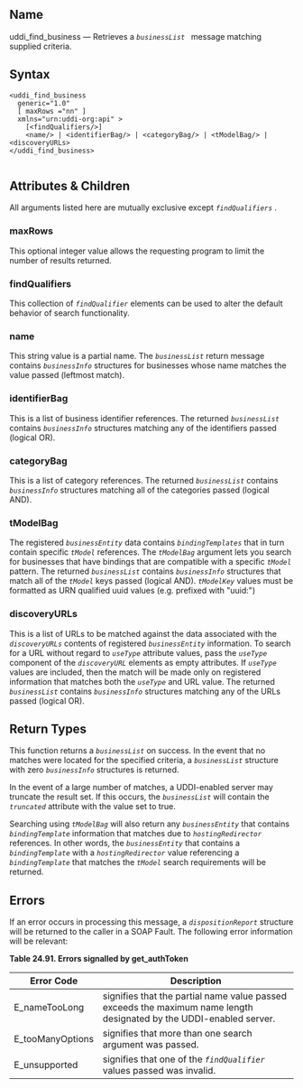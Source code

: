 <div>

<div>

</div>

<div>

## Name

uddi_find_business — Retrieves a *`businessList `* message matching
supplied criteria.

</div>

<div>

## Syntax

``` screen
<uddi_find_business
  generic="1.0"
  [ maxRows ="nn" ]
  xmlns="urn:uddi-org:api" >
    [<findQualifiers/>]
    <name/> | <identifierBag/> | <categoryBag/> | <tModelBag/> | <discoveryURLs>
</uddi_find_business>
  
```

</div>

<div>

## Attributes & Children

All arguments listed here are mutually exclusive except
*`findQualifiers`* .

<div>

### maxRows

This optional integer value allows the requesting program to limit the
number of results returned.

</div>

<div>

### findQualifiers

This collection of *`findQualifier`* elements can be used to alter the
default behavior of search functionality.

</div>

<div>

### name

This string value is a partial name. The *`businessList`* return message
contains *`businessInfo`* structures for businesses whose name matches
the value passed (leftmost match).

</div>

<div>

### identifierBag

This is a list of business identifier references. The returned
*`businessList`* contains *`businessInfo`* structures matching any of
the identifiers passed (logical OR).

</div>

<div>

### categoryBag

This is a list of category references. The returned *`businessList`*
contains *`businessInfo`* structures matching all of the categories
passed (logical AND).

</div>

<div>

### tModelBag

The registered *`businessEntity`* data contains *`bindingTemplates`*
that in turn contain specific *`tModel`* references. The *`tModelBag`*
argument lets you search for businesses that have bindings that are
compatible with a specific *`tModel`* pattern. The returned
*`businessList`* contains *`businessInfo`* structures that match all of
the *`tModel`* keys passed (logical AND). *`tModelKey`* values must be
formatted as URN qualified uuid values (e.g. prefixed with "uuid:")

</div>

<div>

### discoveryURLs

This is a list of URLs to be matched against the data associated with
the *`discoveryURLs`* contents of registered *`businessEntity`*
information. To search for a URL without regard to *`useType`* attribute
values, pass the *`useType`* component of the *`discoveryURL`* elements
as empty attributes. If *`useType`* values are included, then the match
will be made only on registered information that matches both the
*`useType`* and URL value. The returned *`businessList`* contains
*`businessInfo`* structures matching any of the URLs passed (logical
OR).

</div>

</div>

<div>

## Return Types

This function returns a *`businessList`* on success. In the event that
no matches were located for the specified criteria, a *`businessList`*
structure with zero *`businessInfo`* structures is returned.

In the event of a large number of matches, a UDDI-enabled server may
truncate the result set. If this occurs, the *`businessList`* will
contain the *`truncated`* attribute with the value set to true.

Searching using *`tModelBag`* will also return any *`businessEntity`*
that contains *`bindingTemplate`* information that matches due to
*`hostingRedirector`* references. In other words, the *`businessEntity`*
that contains a *`bindingTemplate`* with a *`hostingRedirector`* value
referencing a *`bindingTemplate`* that matches the *`tModel`* search
requirements will be returned.

</div>

<div>

## Errors

If an error occurs in processing this message, a *`dispositionReport`*
structure will be returned to the caller in a SOAP Fault. The following
error information will be relevant:

<div>

**Table 24.91. Errors signalled by get_authToken**

<div>

| Error Code                                       | Description                                                                                                         |
|--------------------------------------------------|---------------------------------------------------------------------------------------------------------------------|
| <span class="errorcode">E_nameTooLong </span>    | signifies that the partial name value passed exceeds the maximum name length designated by the UDDI-enabled server. |
| <span class="errorcode">E_tooManyOptions </span> | signifies that more than one search argument was passed.                                                            |
| <span class="errorcode">E_unsupported </span>    | signifies that one of the *`findQualifier `* values passed was invalid.                                             |

</div>

</div>

  

</div>

</div>
